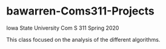 # bawarren-Coms311-Projects
Iowa State University Com S 311 Spring 2020

This class focused on the analysis of the different algorithms.
